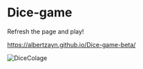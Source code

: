 # Dice-game

Refresh the page and play!

https://albertzayn.github.io/Dice-game-beta/

![DiceColage](https://user-images.githubusercontent.com/108021063/206424308-e5cb853a-5036-4e40-a5b1-7633d16a8b0e.png)
